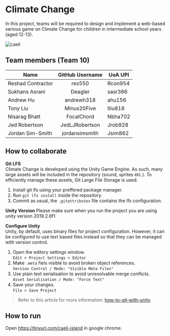 # Climate Change
In this project, teams will be required to design and implement a web-based serious game on Climate Change for children in intermediate school years (aged 12-13).

![caeli](https://user-images.githubusercontent.com/18223858/66280156-d93ed400-e911-11e9-818c-beadef4b7b3b.png)

## Team members (Team 10) 

| Name               | GitHub Username | UoA UPI |
|--------------------|:---------------:|---------|
| Reshad Contractor  | res550          | Rcon954 |
| Sukhans Asrani     | Deagler         | sasr366 |
| Andrew Hu          | andrewh318      | ahu156  |
| Tony Liu           | Minus20Five     | tliu818 |
| Nisarag Bhatt      | FocalChord      | Nbha702 |
| Jed Robertson      | JedLJRobertson  | Jrob928 |
| Jordan Sim-Smith   | jordansimsmith  | Jsim862 |

## How to collaborate

**Git LFS**  
Climate Change is developed using the Unity Game Engine. As such, many large assets will be included in the repository (sound, sprites etc.). To efficiently manage these assets, Git Large File Storage is used.

1. Install git lfs using your preffered package manager.
2. Run `git lfs install` inside the repository.
3. Commit as usual, the `.gitattributes` file contains the lfs configuration.

**Unity Version**
Please make sure when you run the project you are using unity version 2019.2.6f1

**Configure Unity**  
Unity, by default, uses binary files for project configuration. However, it can be configured to use text based files instead so that they can be managed with version control.

1. Open the editory settings window.  
`Edit > Project Settings > Editor`
2. Make `.meta` fiels visible to avoid broken object references.  
`Version Control / Mode: "Visible Meta Files"`
3. Use plain text serialisation to avoid unresolvable merge conflicts.  
`Asset Serialisation / Mode: "Force Text"`
4. Save your changes.  
`File > Save Project`

> Refer to this article for more information: [how-to-git-with-unity](https://thoughtbot.com/blog/how-to-git-with-unity)

## How to run
Open https://tinyurl.com/caeli-island in google chrome.
